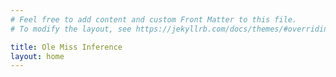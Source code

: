 ```yaml
---
# Feel free to add content and custom Front Matter to this file.
# To modify the layout, see https://jekyllrb.com/docs/themes/#overriding-theme-defaults

title: Ole Miss Inference
layout: home
---
```

